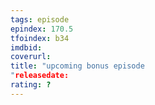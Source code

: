 ```yaml
---
tags: episode
epindex: 170.5
tfoindex: b34
imdbid: 
coverurl: 
title: "upcoming bonus episode
"releasedate: 
rating: ?
---
```


